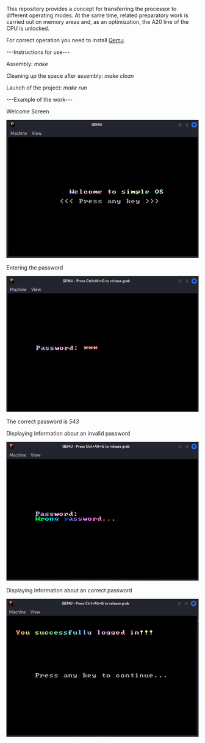 This repository provides a concept for transferring the processor to different operating modes. At the same time, related preparatory work is carried out on memory areas and, as an optimization, the A20 line of the CPU is unlocked.

For correct operation you need to install [Qemu](https://www.qemu.org/).

---Instructions for use---

Assembly: *make*

Cleaning up the space after assembly: *make clean*

Launch of the project: *make run*


---Example of the work---

Welcome Screen

![](./img/start.png)

Entering the password

![](./img/enter_password.png)

The correct password is *543*

Displaying information about an invalid password

![](./img/wrong_password.png)

Displaying information about an correct password

![](./img/win.png)
